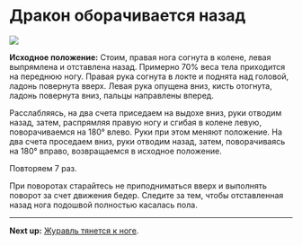 # Дракон оборачивается назад



![](../img/31.png)

**Исходное положение:** Стоим, правая нога согнута в колене, левая выпрямлена и
отставлена назад. Примерно 70% веса тела приходится на переднюю ногу. Правая
рука согнута в локте и поднята над головой, ладонь повернута вверх. Левая рука
опущена вниз, кисть отогнута, ладонь повернута вниз, пальцы направлены вперед.

Расслабляясь, на два счета приседаем на выдохе вниз, руки отводим назад, затем,
распрямляя правую ногу и сгибая в колене левую, поворачиваемся на 180° влево.
Руки при этом меняют положение. На два счета проседаем вниз, руки отводим назад,
затем, поворачиваясь на 180° вправо, возвращаемся в исходное положение.

Повторяем 7 раз.

При поворотах старайтесь не приподниматься вверх и выполнять поворот за счет
движения бедер. Следите за тем, чтобы отставленная назад нога подошвой полностью
касалась пола.

***

**Next up:** [Журавль тянется к ноге](../32).
